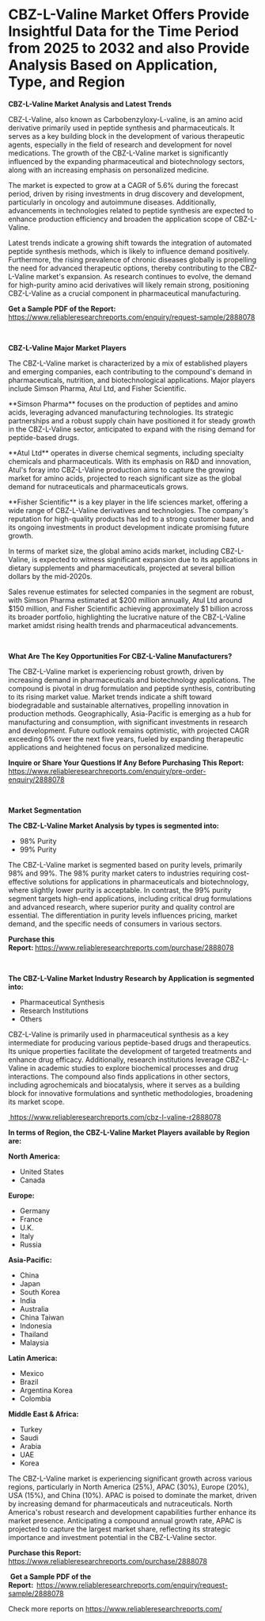<p><h1>CBZ-L-Valine Market Offers Provide Insightful Data for the Time Period from 2025 to 2032 and also Provide Analysis Based on Application, Type, and Region</h1></p><p><strong>CBZ-L-Valine Market Analysis and Latest Trends</strong></p>
<p><p>CBZ-L-Valine, also known as Carbobenzyloxy-L-valine, is an amino acid derivative primarily used in peptide synthesis and pharmaceuticals. It serves as a key building block in the development of various therapeutic agents, especially in the field of research and development for novel medications. The growth of the CBZ-L-Valine market is significantly influenced by the expanding pharmaceutical and biotechnology sectors, along with an increasing emphasis on personalized medicine.</p><p>The market is expected to grow at a CAGR of 5.6% during the forecast period, driven by rising investments in drug discovery and development, particularly in oncology and autoimmune diseases. Additionally, advancements in technologies related to peptide synthesis are expected to enhance production efficiency and broaden the application scope of CBZ-L-Valine.</p><p>Latest trends indicate a growing shift towards the integration of automated peptide synthesis methods, which is likely to influence demand positively. Furthermore, the rising prevalence of chronic diseases globally is propelling the need for advanced therapeutic options, thereby contributing to the CBZ-L-Valine market's expansion. As research continues to evolve, the demand for high-purity amino acid derivatives will likely remain strong, positioning CBZ-L-Valine as a crucial component in pharmaceutical manufacturing.</p></p>
<p><strong>Get a Sample PDF of the Report:&nbsp;</strong> <a href="https://www.reliableresearchreports.com/enquiry/request-sample/2888078?utm_campaign=2098&utm_medium=2&utm_source=Github&utm_content=ia&utm_term=14032025&utm_id=cbz-l-valine">https://www.reliableresearchreports.com/enquiry/request-sample/2888078</a></p>
<p>&nbsp;</p>
<p><strong>CBZ-L-Valine Major Market Players</strong></p>
<p><p>The CBZ-L-Valine market is characterized by a mix of established players and emerging companies, each contributing to the compound's demand in pharmaceuticals, nutrition, and biotechnological applications. Major players include Simson Pharma, Atul Ltd, and Fisher Scientific.</p><p>**Simson Pharma** focuses on the production of peptides and amino acids, leveraging advanced manufacturing technologies. Its strategic partnerships and a robust supply chain have positioned it for steady growth in the CBZ-L-Valine sector, anticipated to expand with the rising demand for peptide-based drugs.</p><p>**Atul Ltd** operates in diverse chemical segments, including specialty chemicals and pharmaceuticals. With its emphasis on R&D and innovation, Atul's foray into CBZ-L-Valine production aims to capture the growing market for amino acids, projected to reach significant size as the global demand for nutraceuticals and pharmaceuticals grows.</p><p>**Fisher Scientific** is a key player in the life sciences market, offering a wide range of CBZ-L-Valine derivatives and technologies. The company's reputation for high-quality products has led to a strong customer base, and its ongoing investments in product development indicate promising future growth.</p><p>In terms of market size, the global amino acids market, including CBZ-L-Valine, is expected to witness significant expansion due to its applications in dietary supplements and pharmaceuticals, projected at several billion dollars by the mid-2020s. </p><p>Sales revenue estimates for selected companies in the segment are robust, with Simson Pharma estimated at $200 million annually, Atul Ltd around $150 million, and Fisher Scientific achieving approximately $1 billion across its broader portfolio, highlighting the lucrative nature of the CBZ-L-Valine market amidst rising health trends and pharmaceutical advancements.</p></p>
<p>&nbsp;</p>
<p><strong>What Are The Key Opportunities For CBZ-L-Valine Manufacturers?</strong></p>
<p><p>The CBZ-L-Valine market is experiencing robust growth, driven by increasing demand in pharmaceuticals and biotechnology applications. The compound is pivotal in drug formulation and peptide synthesis, contributing to its rising market value. Market trends indicate a shift toward biodegradable and sustainable alternatives, propelling innovation in production methods. Geographically, Asia-Pacific is emerging as a hub for manufacturing and consumption, with significant investments in research and development. Future outlook remains optimistic, with projected CAGR exceeding 6% over the next five years, fueled by expanding therapeutic applications and heightened focus on personalized medicine.</p></p>
<p><strong>Inquire or Share Your Questions If Any Before Purchasing This Report:</strong> <a href="https://www.reliableresearchreports.com/enquiry/pre-order-enquiry/2888078?utm_campaign=2098&utm_medium=2&utm_source=Github&utm_content=ia&utm_term=14032025&utm_id=cbz-l-valine">https://www.reliableresearchreports.com/enquiry/pre-order-enquiry/2888078</a></p>
<p>&nbsp;</p>
<p><strong>Market Segmentation</strong></p>
<p><strong>The CBZ-L-Valine Market Analysis by types is segmented into:</strong></p>
<p><ul><li>98% Purity</li><li>99% Purity</li></ul></p>
<p><p>The CBZ-L-Valine market is segmented based on purity levels, primarily 98% and 99%. The 98% purity market caters to industries requiring cost-effective solutions for applications in pharmaceuticals and biotechnology, where slightly lower purity is acceptable. In contrast, the 99% purity segment targets high-end applications, including critical drug formulations and advanced research, where superior purity and quality control are essential. The differentiation in purity levels influences pricing, market demand, and the specific needs of consumers in various sectors.</p></p>
<p><strong>Purchase this Report:&nbsp;</strong><a href="https://www.reliableresearchreports.com/purchase/2888078?utm_campaign=2098&utm_medium=2&utm_source=Github&utm_content=ia&utm_term=14032025&utm_id=cbz-l-valine">https://www.reliableresearchreports.com/purchase/2888078</a></p>
<p>&nbsp;</p>
<p><strong>The CBZ-L-Valine Market Industry Research by Application is segmented into:</strong></p>
<p><ul><li>Pharmaceutical Synthesis</li><li>Research Institutions</li><li>Others</li></ul></p>
<p><p>CBZ-L-Valine is primarily used in pharmaceutical synthesis as a key intermediate for producing various peptide-based drugs and therapeutics. Its unique properties facilitate the development of targeted treatments and enhance drug efficacy. Additionally, research institutions leverage CBZ-L-Valine in academic studies to explore biochemical processes and drug interactions. The compound also finds applications in other sectors, including agrochemicals and biocatalysis, where it serves as a building block for innovative formulations and synthetic methodologies, broadening its market scope.</p></p>
<p><a href="https://www.reliableresearchreports.com/cbz-l-valine-r2888078?utm_campaign=2098&utm_medium=2&utm_source=Github&utm_content=ia&utm_term=14032025&utm_id=cbz-l-valine">&nbsp;https://www.reliableresearchreports.com/cbz-l-valine-r2888078</a></p>
<p><strong>In terms of Region, the CBZ-L-Valine Market Players available by Region are:</strong></p>
<p>
    <p> <strong> North America: </strong>
        <ul>
            <li>United States</li>
            <li>Canada</li>
        </ul>
        </p> 
    <p> <strong> Europe: </strong>
        <ul>
            <li>Germany</li>
            <li>France</li>
            <li>U.K.</li>
            <li>Italy</li>
            <li>Russia</li>
        </ul>
        </p> 
    <p> <strong> Asia-Pacific: </strong>
        <ul>
            <li>China</li>
            <li>Japan</li>
            <li>South Korea</li>
            <li>India</li>
            <li>Australia</li>
            <li>China Taiwan</li>
            <li>Indonesia</li>
            <li>Thailand</li>
            <li>Malaysia</li>
        </ul>
        </p> 
    <p> <strong> Latin America: </strong>
        <ul>
            <li>Mexico</li>
            <li>Brazil</li>
            <li>Argentina Korea</li>
            <li>Colombia</li>
        </ul>
        </p> 
    <p> <strong> Middle East & Africa: </strong>
        <ul>
            <li>Turkey</li>
            <li>Saudi</li>
            <li>Arabia</li>
            <li>UAE</li>
            <li>Korea</li>
        </ul>
    </p>
    </p>
<p><p>The CBZ-L-Valine market is experiencing significant growth across various regions, particularly in North America (25%), APAC (30%), Europe (20%), USA (15%), and China (10%). APAC is poised to dominate the market, driven by increasing demand for pharmaceuticals and nutraceuticals. North America's robust research and development capabilities further enhance its market presence. Anticipating a compound annual growth rate, APAC is projected to capture the largest market share, reflecting its strategic importance and investment potential in the CBZ-L-Valine sector.</p></p>
<p><strong>Purchase this Report: </strong><a href="https://www.reliableresearchreports.com/purchase/2888078?utm_campaign=2098&utm_medium=2&utm_source=Github&utm_content=ia&utm_term=14032025&utm_id=cbz-l-valine">https://www.reliableresearchreports.com/purchase/2888078</a></p>
<p>&nbsp;<strong>Get a Sample PDF of the Report:&nbsp;&nbsp;</strong><a href="https://www.reliableresearchreports.com/enquiry/request-sample/2888078?utm_campaign=2098&utm_medium=2&utm_source=Github&utm_content=ia&utm_term=14032025&utm_id=cbz-l-valine">https://www.reliableresearchreports.com/enquiry/request-sample/2888078</a></p>
<p><strong></strong></p>
<p>Check more reports on <a href="https://www.reliableresearchreports.com/?utm_campaign=2098&utm_medium=2&utm_source=Github&utm_content=ia&utm_term=14032025&utm_id=cbz-l-valine">https://www.reliableresearchreports.com/</a></p>